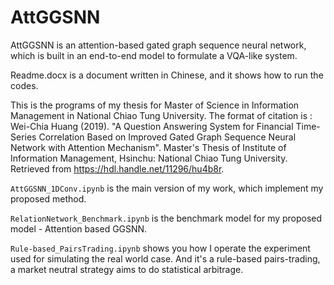 # AttGGSNN
AttGGSNN is an attention-based gated graph sequence neural network, which is built in an end-to-end model to formulate a VQA-like system.

Readme.docx is a document written in Chinese, and it shows how to run the codes.

This is the programs of my thesis for Master of Science in Information Management in National Chiao Tung University.
The format of citation is : Wei-Chia Huang (2019). "A Question Answering System for Financial Time-Series Correlation Based on Improved Gated Graph Sequence Neural Network with Attention Mechanism". Master's Thesis of Institute of Information Management, Hsinchu: National Chiao Tung University. Retrieved from https://hdl.handle.net/11296/hu4b8r.

`AttGGSNN_1DConv.ipynb` is the main version of my work, which implement my proposed method.

`RelationNetwork_Benchmark.ipynb` is the benchmark model for my proposed model - Attention based GGSNN.

`Rule-based_PairsTrading.ipynb` shows you how I operate the experiment used for simulating the real world case. And it's a rule-based pairs-trading, a market neutral strategy aims to do statistical arbitrage.
